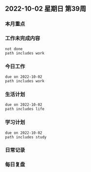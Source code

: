 
##  2022-10-02 星期日 第39周 

### 本月重点

### 工作未完成内容
```tasks
not done
path includes work
```


### 今日工作


```tasks
due on 2022-10-02
path includes work
```





### 生活计划
```tasks
due on 2022-10-02
path includes life
```


### 学习计划

```tasks
due on 2022-10-02
path includes study
```


### 日常记录




### 每日复盘




